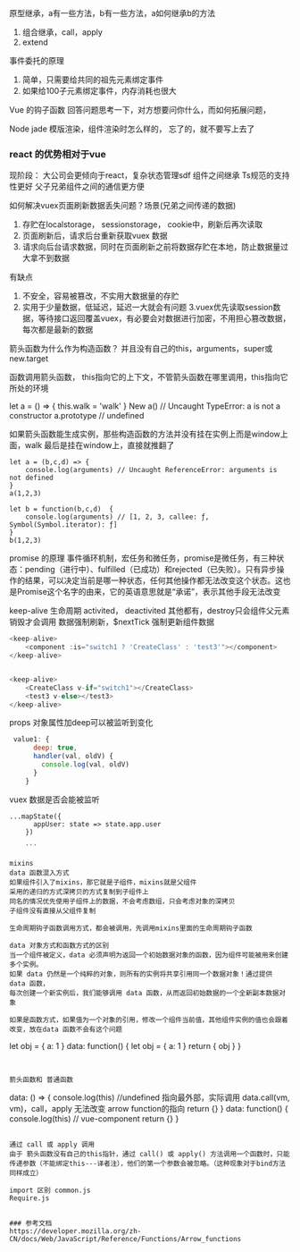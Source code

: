 原型继承，a有一些方法，b有一些方法，a如何继承b的方法

1. 组合继承，call，apply
2. extend

事件委托的原理

1. 简单，只需要给共同的祖先元素绑定事件
2. 如果给100子元素绑定事件，内存消耗也很大

Vue 的钩子函数
回答问题思考一下，对方想要问你什么，而如何拓展问题，

Node jade 模版渲染，组件渲染时怎么样的，
忘了的，就不要写上去了

### react 的优势相对于vue

现阶段： 大公司会更倾向于react，复杂状态管理sdf
组件之间继承
Ts规范的支持性更好
父子兄弟组件之间的通信更方便

如何解决vuex页面刷新数据丢失问题？场景(兄弟之间传递的数据)

   1. 存贮在localstorage， sessionstorage， cookie中，刷新后再次读取
   2. 页面刷新后，请求后台重新获取vuex 数据
   3. 请求向后台请求数据，同时在页面刷新之前将数据存贮在本地，防止数据量过大拿不到数据

有缺点

   1. 不安全，容易被篡改，不实用大数据量的存贮
   2. 实用于少量数据，低延迟，延迟一大就会有问题
   3.vuex优先读取session数据，等待接口返回覆盖vuex，有必要会对数据进行加密，不用担心篡改数据，每次都是最新的数据

箭头函数为什么作为构造函数？
并且没有自己的this，arguments，super或new.target

函数调用箭头函数， this指向它的上下文，不管箭头函数在哪里调用，this指向它所处的环境

let a = () => {
    this.walk = 'walk'
}
New a() // Uncaught TypeError: a is not a constructor
a.prototype // undefined

如果箭头函数能生成实例，那些构造函数的方法并没有挂在实例上而是window上面，walk 最后是挂在window上，直接就推翻了

```
let a = (b,c,d) => {
    console.log(arguments) // Uncaught ReferenceError: arguments is not defined
}
a(1,2,3)

let b = function(b,c,d)  {
    console.log(arguments) // [1, 2, 3, callee: ƒ, Symbol(Symbol.iterator): ƒ]
}
b(1,2,3)
```

promise 的原理
事件循环机制，宏任务和微任务，promise是微任务，有三种状态：pending（进行中）、fulfilled（已成功）和rejected（已失败）。只有异步操作的结果，可以决定当前是哪一种状态，任何其他操作都无法改变这个状态。这也是Promise这个名字的由来，它的英语意思就是“承诺”，表示其他手段无法改变

keep-alive 生命周期 activited， deactivited 其他都有，destroy只会组件父元素销毁才会调用
数据强制刷新，$nextTick 强制更新组件数据

```js
<keep-alive>
    <component :is="switch1 ? 'CreateClass' : 'test3'"></component>
</keep-alive>


<keep-alive>
    <CreateClass v-if="switch1"></CreateClass>
    <test3 v-else></test3>
</keep-alive>
```

props 对象属性加deep可以被监听到变化

```js
 value1: {
      deep: true,
      handler(val, oldV) {
        console.log(val, oldV)
      }
    }
```

vuex 数据是否会能被监听

```
...mapState({
      appUser: state => state.app.user
    })

    ```

mixins
data 函数混入方式
如果组件引入了mixins，那它就是子组件，mixins就是父组件
采用的递归的方式深拷贝的方式复制到子组件上
同名的情况优先使用子组件上的数据，不会考虑数组，只会考虑对象的深拷贝
子组件没有直接从父组件复制

生命周期钩子函数调用方式，都会被调用，先调用mixins里面的生命周期钩子函数

data 对象方式和函数方式的区别
当一个组件被定义，data 必须声明为返回一个初始数据对象的函数，因为组件可能被用来创建多个实例。
如果 data 仍然是一个纯粹的对象，则所有的实例将共享引用同一个数据对象！通过提供 data 函数，
每次创建一个新实例后，我们能够调用 data 函数，从而返回初始数据的一个全新副本数据对象

如果是函数方式，如果值为一个对象的引用，修改一个组件当前值，其他组件实例的值也会跟着改变，放在data 函数不会有这个问题
```

let obj = { a: 1 }
data: function() {
    let obj = { a: 1 }
     return {
         obj
     }
 }

```


箭头函数和 普通函数
```

data: () => {
     console.log(this) //undefined 指向最外部，实际调用 data.call(vm, vm)，call，apply 无法改变 arrow function的指向
     return {}
 }
data: function() {
     console.log(this) // vue-component
     return {}
 }

```

通过 call 或 apply 调用
由于 箭头函数没有自己的this指针，通过 call() 或 apply() 方法调用一个函数时，只能传递参数（不能绑定this---译者注），他们的第一个参数会被忽略。（这种现象对于bind方法同样成立）

import 区别 common.js
Require.js


### 参考文档
https://developer.mozilla.org/zh-CN/docs/Web/JavaScript/Reference/Functions/Arrow_functions
